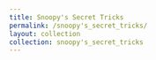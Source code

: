 ```yaml
---
title: Snoopy's Secret Tricks
permalink: /snoopy's_secret_tricks/
layout: collection
collection: snoopy's_secret_tricks
---
```


